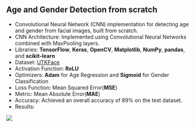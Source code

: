 ## Age and Gender Detection from scratch
- Convolutional Neural Network (CNN) implementation for detecting age and gender from facial images, built from scratch.
- CNN Architecture: Implemented using Convolutional Neural Networks combined with MaxPooling layers.
- Libraries: **TensorFlow**, **Keras**, **OpenCV**, **Matplotlib**, **NumPy**, **pandas**, and **scikit-learn**
- Dataset: [UTKFace](https://susanqq.github.io/UTKFace/)
- Activation Function: **ReLU**
- Optimizers: **Adam** for Age Regression and **Sigmoid** for Gender Classification
- Loss Function: Mean Squared Error(**MSE**)
- Metric: Mean Absolute Error(**MAE**)
- Accuracy: Achieved an overall accuracy of 89% on the test dataset.
- Results:

![](https://github.com/user-attachments/assets/170ea3e1-024c-4dbe-8b2b-2f50d5817acf)
